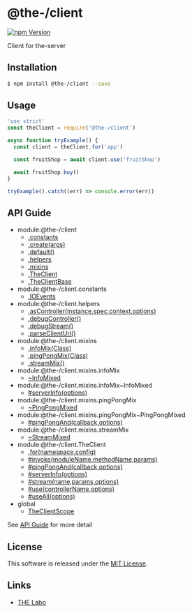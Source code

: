@the-/client
==========

<!---
This file is generated by @the-/templates. Do not update manually.
--->

<!-- Badge Start -->
<a name="badges"></a>

[![npm Version][bd_npm_shield_url]][bd_npm_url]

[bd_repo_url]: https://github.com/the-labo/the
[bd_npm_url]: http://www.npmjs.org/package/@the-/client
[bd_npm_shield_url]: http://img.shields.io/npm/v/@the-/client.svg?style=flat

<!-- Badge End -->


<!-- Description Start -->
<a name="description"></a>

Client for the-server

<!-- Description End -->


<!-- Overview Start -->
<a name="overview"></a>




<!-- Overview End -->


<!-- Sections Start -->
<a name="sections"></a>

<!-- Section from "doc/readme/01.Installation.md.hbs" Start -->

<a name="section-doc-readme-01-installation-md"></a>

Installation
-----

```bash
$ npm install @the-/client --save
```


<!-- Section from "doc/readme/01.Installation.md.hbs" End -->

<!-- Section from "doc/readme/02.Usage.md.hbs" Start -->

<a name="section-doc-readme-02-usage-md"></a>

Usage
---------

```javascript
'use strict'
const theClient = require('@the-/client')

async function tryExample() {
  const client = theClient.for('app')

  const fruitShop = await client.use('fruitShop')

  await fruitShop.buy()
}

tryExample().catch((err) => console.error(err))

```


<!-- Section from "doc/readme/02.Usage.md.hbs" End -->


<!-- Sections Start -->

<a name="api"></a>

## API Guide


- module:@the-/client
  - [.constants](./doc/api/api.md#module_@the-/client.constants)
  - [.create(args)](./doc/api/api.md#module_@the-/client.create)
  - [.default()](./doc/api/api.md#module_@the-/client.default)
  - [.helpers](./doc/api/api.md#module_@the-/client.helpers)
  - [.mixins](./doc/api/api.md#module_@the-/client.mixins)
  - [.TheClient](./doc/api/api.md#module_@the-/client.TheClient)
  - [.TheClientBase](./doc/api/api.md#module_@the-/client.TheClientBase)
- module:@the-/client.constants
  - [.IOEvents](./doc/api/api.md#module_@the-/client.constants.IOEvents)
- module:@the-/client.helpers
  - [.asController(instance,spec,context,options)](./doc/api/api.md#module_@the-/client.helpers.asController)
  - [.debugController()](./doc/api/api.md#module_@the-/client.helpers.debugController)
  - [.debugStream()](./doc/api/api.md#module_@the-/client.helpers.debugStream)
  - [.parseClientUrl()](./doc/api/api.md#module_@the-/client.helpers.parseClientUrl)
- module:@the-/client.mixins
  - [.infoMix(Class)](./doc/api/api.md#module_@the-/client.mixins.infoMix)
  - [.pingPongMix(Class)](./doc/api/api.md#module_@the-/client.mixins.pingPongMix)
  - [.streamMix()](./doc/api/api.md#module_@the-/client.mixins.streamMix)
- module:@the-/client.mixins.infoMix
  - [~InfoMixed](./doc/api/api.md#module_@the-/client.mixins.infoMix~InfoMixed)
- module:@the-/client.mixins.infoMix~InfoMixed
  - [#serverInfo(options)](./doc/api/api.md#module_@the-/client.mixins.infoMix~InfoMixed#serverInfo)
- module:@the-/client.mixins.pingPongMix
  - [~PingPongMixed](./doc/api/api.md#module_@the-/client.mixins.pingPongMix~PingPongMixed)
- module:@the-/client.mixins.pingPongMix~PingPongMixed
  - [#pingPongAnd(callback,options)](./doc/api/api.md#module_@the-/client.mixins.pingPongMix~PingPongMixed#pingPongAnd)
- module:@the-/client.mixins.streamMix
  - [~StreamMixed](./doc/api/api.md#module_@the-/client.mixins.streamMix~StreamMixed)
- module:@the-/client.TheClient
  - [.for(namespace,config)](./doc/api/api.md#module_@the-/client.TheClient.for)
  - [#invoke(moduleName,methodName,params)](./doc/api/api.md#module_@the-/client.TheClient#invoke)
  - [#pingPongAnd(callback,options)](./doc/api/api.md#module_@the-/client.TheClient#pingPongAnd)
  - [#serverInfo(options)](./doc/api/api.md#module_@the-/client.TheClient#serverInfo)
  - [#stream(name,params,options)](./doc/api/api.md#module_@the-/client.TheClient#stream)
  - [#use(controllerName,options)](./doc/api/api.md#module_@the-/client.TheClient#use)
  - [#useAll(options)](./doc/api/api.md#module_@the-/client.TheClient#useAll)
- global
  - [TheClientScope](./doc/api/api.md#TheClientScope)

See [API Guide](./doc/api/api.md) for more detail


<!-- LICENSE Start -->
<a name="license"></a>

License
-------
This software is released under the [MIT License](https://github.com/the-labo/the/blob/master/LICENSE).

<!-- LICENSE End -->


<!-- Links Start -->
<a name="links"></a>

Links
------

+ [THE Labo][the_labo_url]

[the_labo_url]: https://github.com/the-labo

<!-- Links End -->
